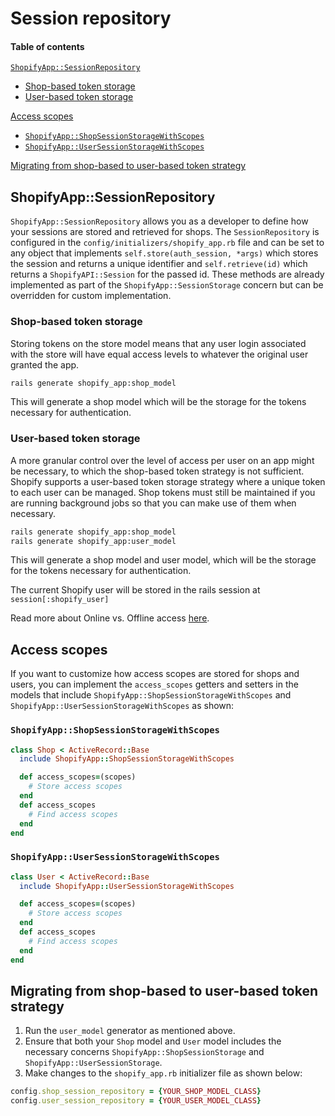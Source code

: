 # Session repository

#### Table of contents

[`ShopifyApp::SessionRepository`](#shopifyappsessionrepository)
  * [Shop-based token storage](#shop-based-token-storage)
  * [User-based token storage](#user-based-token-storage)

[Access scopes](#access-scopes)
  * [`ShopifyApp::ShopSessionStorageWithScopes`](#shopifyappshopsessionstoragewithscopes)
  * [``ShopifyApp::UserSessionStorageWithScopes``](#shopifyappusersessionstoragewithscopes)

[Migrating from shop-based to user-based token strategy](#migrating-from-shop-based-to-user-based-token-strategy)

## ShopifyApp::SessionRepository

`ShopifyApp::SessionRepository` allows you as a developer to define how your sessions are stored and retrieved for shops. The `SessionRepository` is configured in the `config/initializers/shopify_app.rb` file and can be set to any object that implements `self.store(auth_session, *args)` which stores the session and returns a unique identifier and `self.retrieve(id)` which returns a `ShopifyAPI::Session` for the passed id. These methods are already implemented as part of the `ShopifyApp::SessionStorage` concern but can be overridden for custom implementation.

### Shop-based token storage

Storing tokens on the store model means that any user login associated with the store will have equal access levels to whatever the original user granted the app.
```sh
rails generate shopify_app:shop_model
```
This will generate a shop model which will be the storage for the tokens necessary for authentication.

### User-based token storage

A more granular control over the level of access per user on an app might be necessary, to which the shop-based token strategy is not sufficient. Shopify supports a user-based token storage strategy where a unique token to each user can be managed. Shop tokens must still be maintained if you are running background jobs so that you can make use of them when necessary.
```sh
rails generate shopify_app:shop_model
rails generate shopify_app:user_model
```
This will generate a shop model and user model, which will be the storage for the tokens necessary for authentication.

The current Shopify user will be stored in the rails session at `session[:shopify_user]`

Read more about Online vs. Offline access [here](https://help.shopify.com/api/getting-started/authentication/oauth).

## Access scopes

If you want to customize how access scopes are stored for shops and users, you can implement the `access_scopes` getters and setters in the models that include `ShopifyApp::ShopSessionStorageWithScopes` and `ShopifyApp::UserSessionStorageWithScopes` as shown:

### `ShopifyApp::ShopSessionStorageWithScopes`
```ruby
class Shop < ActiveRecord::Base
  include ShopifyApp::ShopSessionStorageWithScopes

  def access_scopes=(scopes)
    # Store access scopes
  end
  def access_scopes
    # Find access scopes
  end
end
```

### `ShopifyApp::UserSessionStorageWithScopes`
```ruby
class User < ActiveRecord::Base
  include ShopifyApp::UserSessionStorageWithScopes

  def access_scopes=(scopes)
    # Store access scopes
  end
  def access_scopes
    # Find access scopes
  end
end
```
## Migrating from shop-based to user-based token strategy

1. Run the `user_model` generator as mentioned above.
2. Ensure that both your `Shop` model and `User` model includes the necessary concerns `ShopifyApp::ShopSessionStorage` and `ShopifyApp::UserSessionStorage`.
3. Make changes to the `shopify_app.rb` initializer file as shown below:
```ruby
config.shop_session_repository = {YOUR_SHOP_MODEL_CLASS}
config.user_session_repository = {YOUR_USER_MODEL_CLASS}
```
